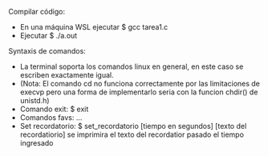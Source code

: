 Compilar código: 
- En una máquina WSL ejecutar $ gcc tarea1.c
- Ejecutar $ ./a.out

Syntaxis de comandos:
- La terminal soporta los comandos linux en general, en este caso se escriben exactamente igual.
- (Nota: El comando cd no funciona correctamente por las limitaciones de execvp pero una forma de implementarlo seria con la funcion chdir() de unistd.h)
- Comando exit: $ exit
- Comandos favs: ...
- Set recordatorio: $ set_recordatorio [tiempo en segundos] [texto del recordatiorio]
	se imprimira el texto del recordatior pasado el tiempo ingresado
